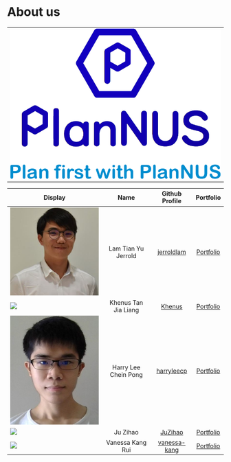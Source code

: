 # About us

<table><tr><td><div style="text-align:center">
    <img src="images/PlanNUSLogo.png" />
</div></td></tr></table>

Display | Name | Github Profile | Portfolio
---|:---:|:---:|:---:
![](./images/Profile/Jerrold.JPG) | Lam Tian Yu Jerrold |  [jerroldlam](https://github.com/jerroldlam "Github User Profile") | [Portfolio](team/jerroldlam.md)
![](https://avatars3.githubusercontent.com/u/56764814?s=100) | Khenus Tan Jia Liang |  [Khenus](https://github.com/Khenus "Github User Profile") | [Portfolio](team/khenus.md)
![](./images/Profile/Harry.jpg) | Harry Lee Chein Pong |  [harryleecp](https://github.com/harryleecp "Github User Profile") | [Portfolio](team/harryleecp.md)
![](https://avatars3.githubusercontent.com/u/57383789?s=100) | Ju Zihao |  [JuZihao](https://github.com/JuZihao "Github User Profile") | [Portfolio](team/juzihao.md)
![](https://avatars3.githubusercontent.com/u/49282734?s=400) | Vanessa Kang Rui | [vanessa-kang](https://github.com/vanessa-kang "Github User Profile") | [Portfolio](team/vanessa-kang.md)

